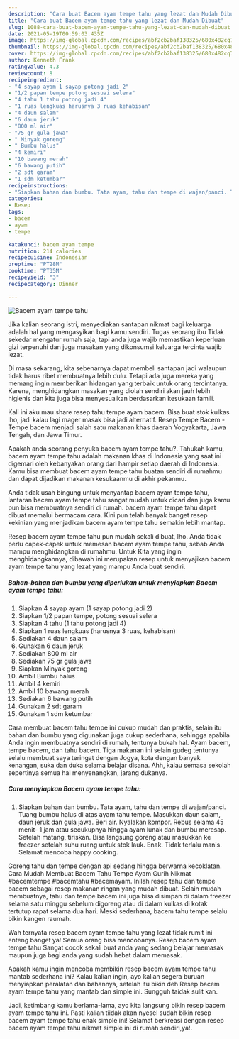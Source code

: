 ```yaml
---
description: "Cara buat Bacem ayam tempe tahu yang lezat dan Mudah Dibuat"
title: "Cara buat Bacem ayam tempe tahu yang lezat dan Mudah Dibuat"
slug: 1088-cara-buat-bacem-ayam-tempe-tahu-yang-lezat-dan-mudah-dibuat
date: 2021-05-19T00:59:03.435Z
image: https://img-global.cpcdn.com/recipes/abf2cb2baf138325/680x482cq70/bacem-ayam-tempe-tahu-foto-resep-utama.jpg
thumbnail: https://img-global.cpcdn.com/recipes/abf2cb2baf138325/680x482cq70/bacem-ayam-tempe-tahu-foto-resep-utama.jpg
cover: https://img-global.cpcdn.com/recipes/abf2cb2baf138325/680x482cq70/bacem-ayam-tempe-tahu-foto-resep-utama.jpg
author: Kenneth Frank
ratingvalue: 4.3
reviewcount: 8
recipeingredient:
- "4 sayap ayam 1 sayap potong jadi 2"
- "1/2 papan tempe potong sesuai selera"
- "4 tahu 1 tahu potong jadi 4"
- "1 ruas lengkuas harusnya 3 ruas kehabisan"
- "4 daun salam"
- "6 daun jeruk"
- "800 ml air"
- "75 gr gula jawa"
- " Minyak goreng"
- " Bumbu halus"
- "4 kemiri"
- "10 bawang merah"
- "6 bawang putih"
- "2 sdt garam"
- "1 sdm ketumbar"
recipeinstructions:
- "Siapkan bahan dan bumbu. Tata ayam, tahu dan tempe di wajan/panci. Tuang bumbu halus di atas ayam tahu tempe. Masukkan daun salam, daun jeruk dan gula jawa. Beri air. Nyalakan kompor. Rebus selama 45 menit- 1 jam atau secukupnya hingga ayam lunak dan bumbu meresap. Setelah matang, tiriskan. Bisa langsung goreng atau masukkan ke freezer setelah suhu ruang untuk stok lauk. Enak. Tidak terlalu manis. Selamat mencoba happy cooking."
categories:
- Resep
tags:
- bacem
- ayam
- tempe

katakunci: bacem ayam tempe 
nutrition: 214 calories
recipecuisine: Indonesian
preptime: "PT28M"
cooktime: "PT35M"
recipeyield: "3"
recipecategory: Dinner

---
```



![Bacem ayam tempe tahu](https://img-global.cpcdn.com/recipes/abf2cb2baf138325/680x482cq70/bacem-ayam-tempe-tahu-foto-resep-utama.jpg)

Jika kalian seorang istri, menyediakan santapan nikmat bagi keluarga adalah hal yang mengasyikan bagi kamu sendiri. Tugas seorang ibu Tidak sekedar mengatur rumah saja, tapi anda juga wajib memastikan keperluan gizi terpenuhi dan juga masakan yang dikonsumsi keluarga tercinta wajib lezat.

Di masa  sekarang, kita sebenarnya dapat membeli santapan jadi walaupun tidak harus ribet membuatnya lebih dulu. Tetapi ada juga mereka yang memang ingin memberikan hidangan yang terbaik untuk orang tercintanya. Karena, menghidangkan masakan yang diolah sendiri akan jauh lebih higienis dan kita juga bisa menyesuaikan berdasarkan kesukaan famili. 

Kali ini aku mau share resep tahu tempe ayam bacem. Bisa buat stok kulkas lho, jadi kalau lagi mager masak bisa jadi alternatif. Resep Tempe Bacem - Tempe bacem menjadi salah satu makanan khas daerah Yogyakarta, Jawa Tengah, dan Jawa Timur.

Apakah anda seorang penyuka bacem ayam tempe tahu?. Tahukah kamu, bacem ayam tempe tahu adalah makanan khas di Indonesia yang saat ini digemari oleh kebanyakan orang dari hampir setiap daerah di Indonesia. Kamu bisa membuat bacem ayam tempe tahu buatan sendiri di rumahmu dan dapat dijadikan makanan kesukaanmu di akhir pekanmu.

Anda tidak usah bingung untuk menyantap bacem ayam tempe tahu, lantaran bacem ayam tempe tahu sangat mudah untuk dicari dan juga kamu pun bisa membuatnya sendiri di rumah. bacem ayam tempe tahu dapat dibuat memalui bermacam cara. Kini pun telah banyak banget resep kekinian yang menjadikan bacem ayam tempe tahu semakin lebih mantap.

Resep bacem ayam tempe tahu pun mudah sekali dibuat, lho. Anda tidak perlu capek-capek untuk memesan bacem ayam tempe tahu, sebab Anda mampu menghidangkan di rumahmu. Untuk Kita yang ingin menghidangkannya, dibawah ini merupakan resep untuk menyajikan bacem ayam tempe tahu yang lezat yang mampu Anda buat sendiri.

<!--inarticleads1-->

##### Bahan-bahan dan bumbu yang diperlukan untuk menyiapkan Bacem ayam tempe tahu:

1. Siapkan 4 sayap ayam (1 sayap potong jadi 2)
1. Siapkan 1/2 papan tempe, potong sesuai selera
1. Siapkan 4 tahu (1 tahu potong jadi 4)
1. Siapkan 1 ruas lengkuas (harusnya 3 ruas, kehabisan)
1. Sediakan 4 daun salam
1. Gunakan 6 daun jeruk
1. Sediakan 800 ml air
1. Sediakan 75 gr gula jawa
1. Siapkan  Minyak goreng
1. Ambil  Bumbu halus
1. Ambil 4 kemiri
1. Ambil 10 bawang merah
1. Sediakan 6 bawang putih
1. Gunakan 2 sdt garam
1. Gunakan 1 sdm ketumbar


Cara membuat bacem tahu tempe ini cukup mudah dan praktis, selain itu bahan dan bumbu yang digunakan juga cukup sederhana, sehingga apabila Anda ingin membuatnya sendiri di rumah, tentunya bukah hal. Ayam bacem, tempe bacem, dan tahu bacem. Tiga makanan ini selain gudeg tentunya selalu membuat saya teringat dengan Jogya, kota dengan banyak kenangan, suka dan duka selama belajar disana. Ahh, kalau semasa sekolah sepertinya semua hal menyenangkan, jarang dukanya. 

<!--inarticleads2-->

##### Cara menyiapkan Bacem ayam tempe tahu:

1. Siapkan bahan dan bumbu. Tata ayam, tahu dan tempe di wajan/panci. Tuang bumbu halus di atas ayam tahu tempe. Masukkan daun salam, daun jeruk dan gula jawa. Beri air. Nyalakan kompor. Rebus selama 45 menit- 1 jam atau secukupnya hingga ayam lunak dan bumbu meresap. Setelah matang, tiriskan. Bisa langsung goreng atau masukkan ke freezer setelah suhu ruang untuk stok lauk. Enak. Tidak terlalu manis. Selamat mencoba happy cooking.


Goreng tahu dan tempe dengan api sedang hingga berwarna kecoklatan. Cara Mudah Membuat Bacem Tahu Tempe Ayam Gurih Nikmat #bacemtempe #bacemtahu #bacemayam. Inilah resep tahu dan tempe bacem sebagai resep makanan ringan yang mudah dibuat. Selain mudah membuatnya, tahu dan tempe bacem ini juga bisa disimpan di dalam freezer selama satu minggu sebelum digoreng atau di dalam kulkas di kotak tertutup rapat selama dua hari. Meski sederhana, bacem tahu tempe selalu bikin kangen raumah. 

Wah ternyata resep bacem ayam tempe tahu yang lezat tidak rumit ini enteng banget ya! Semua orang bisa mencobanya. Resep bacem ayam tempe tahu Sangat cocok sekali buat anda yang sedang belajar memasak maupun juga bagi anda yang sudah hebat dalam memasak.

Apakah kamu ingin mencoba membikin resep bacem ayam tempe tahu mantab sederhana ini? Kalau kalian ingin, ayo kalian segera buruan menyiapkan peralatan dan bahannya, setelah itu bikin deh Resep bacem ayam tempe tahu yang mantab dan simple ini. Sungguh taidak sulit kan. 

Jadi, ketimbang kamu berlama-lama, ayo kita langsung bikin resep bacem ayam tempe tahu ini. Pasti kalian tiidak akan nyesel sudah bikin resep bacem ayam tempe tahu enak simple ini! Selamat berkreasi dengan resep bacem ayam tempe tahu nikmat simple ini di rumah sendiri,ya!.

